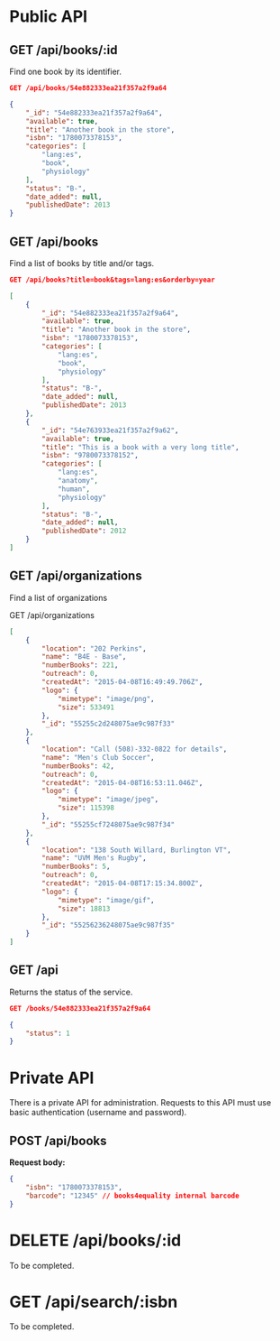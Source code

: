 # Public API

## GET /api/books/:id

Find one book by its identifier.

```json
GET /api/books/54e882333ea21f357a2f9a64

{
    "_id": "54e882333ea21f357a2f9a64",
    "available": true,
    "title": "Another book in the store",
    "isbn": "1780073378153",
    "categories": [
        "lang:es",
        "book",
        "physiology"
    ],
    "status": "B-",
    "date_added": null,
    "publishedDate": 2013
}
```

## GET /api/books

Find a list of books by title and/or tags.

```json
GET /api/books?title=book&tags=lang:es&orderby=year

[
    {
        "_id": "54e882333ea21f357a2f9a64",
        "available": true,
        "title": "Another book in the store",
        "isbn": "1780073378153",
        "categories": [
            "lang:es",
            "book",
            "physiology"
        ],
        "status": "B-",
        "date_added": null,
        "publishedDate": 2013
    },
    {
        "_id": "54e763933ea21f357a2f9a62",
        "available": true,
        "title": "This is a book with a very long title",
        "isbn": "9780073378152",
        "categories": [
            "lang:es",
            "anatomy",
            "human",
            "physiology"
        ],
        "status": "B-",
        "date_added": null,
        "publishedDate": 2012
    }
]
```

## GET /api/organizations

Find a list of organizations

GET /api/organizations

```json
[
    {
        "location": "202 Perkins",
        "name": "B4E - Base",
        "numberBooks": 221,
        "outreach": 0,
        "createdAt": "2015-04-08T16:49:49.706Z",
        "logo": {
            "mimetype": "image/png",
            "size": 533491
        },
        "_id": "55255c2d248075ae9c987f33"
    },
    {
        "location": "Call (508)-332-0822 for details",
        "name": "Men's Club Soccer",
        "numberBooks": 42,
        "outreach": 0,
        "createdAt": "2015-04-08T16:53:11.046Z",
        "logo": {
            "mimetype": "image/jpeg",
            "size": 115398
        },
        "_id": "55255cf7248075ae9c987f34"
    },
    {
        "location": "138 South Willard, Burlington VT",
        "name": "UVM Men's Rugby",
        "numberBooks": 5,
        "outreach": 0,
        "createdAt": "2015-04-08T17:15:34.800Z",
        "logo": {
            "mimetype": "image/gif",
            "size": 18813
        },
        "_id": "55256236248075ae9c987f35"
    }
]
```

## GET /api

Returns the status of the service.

```json
GET /books/54e882333ea21f357a2f9a64

{
    "status": 1
}
```

# Private API

There is a private API for administration. Requests to this API must use basic
authentication (username and password).

## POST /api/books

**Request body:**

```json
{
    "isbn": "1780073378153",
    "barcode": "12345" // books4equality internal barcode
}
```

# DELETE /api/books/:id

To be completed.

# GET /api/search/:isbn

To be completed.
